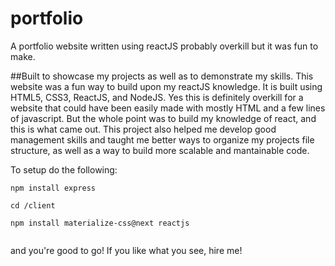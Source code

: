 # portfolio
A portfolio website written using reactJS probably overkill but it was fun to make.

##Built to showcase my projects as well as to demonstrate my skills.
This website was a fun way to build upon my reactJS knowledge. It is built using HTML5, CSS3, ReactJS, and NodeJS. Yes this is definitely overkill for a website that could have been easily made with mostly HTML and a few lines of javascript. But the whole point was to build my knowledge of react, and this is what came out. This project also helped me develop good management skills and taught me better ways to organize my projects file structure, as well as a way to build more scalable and mantainable code.

To setup do the following:
```
npm install express

cd /client

npm install materialize-css@next reactjs


```

and you're good to go! If you like what you see, hire me!
